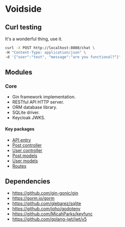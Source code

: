 # Voidside

## Curl testing

It's a wonderful thing, use it.

```bash
curl -X POST http://localhost:8080/chat \
-H "Content-Type: application/json" \
-d '{"user":"test", "message":"are you functional?"}'
```

## Modules

### Core

- Gin framework implementation.
- RESTful API HTTP server.
- ORM database library.
- SQLite driver.
- Keycloak JWKS.

#### **Key packages**

- [API entry](core/main.go)
- [Post controller](core/controllers/postController.go)
- [User controller](core/controllers/userController.go)
- [Post models](core/models/post.go)
- [User models](core/models/user.go)
- [Routes](core/routes/router.go)

## Dependencies

- <https://github.com/gin-gonic/gin>
- <https://gorm.io/gorm>
- <https://github.com/glebarez/sqlite>
- <https://github.com/joho/godotenv>
- <https://github.com/MicahParks/keyfunc>
- <https://github.com/golang-jwt/jwt/v5>
